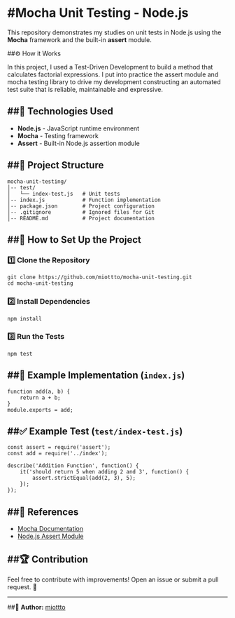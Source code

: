 #Mocha Unit Testing - Node.js
============================

This repository demonstrates my studies on unit tests in Node.js using the **Mocha** framework and the built-in **assert** module.

##⚙️ How it Works

In this project, I used a Test-Driven Development to build a method that calculates factorial expressions. I put into practice the assert module and mocha testing library to drive my development constructing an automated test suite that is reliable, maintainable and expressive.

##📌 Technologies Used
--------------------

-   **Node.js** - JavaScript runtime environment
-   **Mocha** - Testing framework
-   **Assert** - Built-in Node.js assertion module


##📂 Project Structure
--------------------

```
mocha-unit-testing/
│-- test/
│   └── index-test.js   # Unit tests
│-- index.js            # Function implementation
│-- package.json        # Project configuration
│-- .gitignore          # Ignored files for Git
│-- README.md           # Project documentation

```

##🚀 How to Set Up the Project
----------------------------

### 1️⃣ Clone the Repository

```
git clone https://github.com/miottto/mocha-unit-testing.git
cd mocha-unit-testing

```

### 2️⃣ Install Dependencies

```
npm install

```

### 3️⃣ Run the Tests

```
npm test

```

##📜 Example Implementation (`index.js`)
--------------------------------------

```
function add(a, b) {
    return a + b;
}
module.exports = add;

```

##✅ Example Test (`test/index-test.js`)
-------------------------------------

```
const assert = require('assert');
const add = require('../index');

describe('Addition Function', function() {
    it('should return 5 when adding 2 and 3', function() {
        assert.strictEqual(add(2, 3), 5);
    });
});

```

##📖 References
-------------

-   [Mocha Documentation](https://mochajs.org/)
-   [Node.js Assert Module](https://nodejs.org/api/assert.html)

##🏆 Contribution
---------------

Feel free to contribute with improvements! Open an issue or submit a pull request. 🚀

* * * * *

##📌 **Author:** [miottto](https://github.com/miottto)
